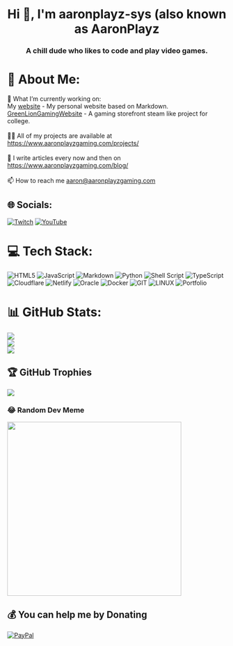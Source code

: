 <h1 align="center">Hi 👋, I'm aaronplayz-sys (also known as AaronPlayz</h1>
<h3 align="center">A chill dude who likes to code and play video games.</h3>

# 💫 About Me:
🔭 What I’m currently working on:<br> My [website](https://github.com/aaronplayz-sys/aaronplayz-sys.github.io) -  My personal website based on Markdown.<br> [GreenLionGamingWebsite](https://github.com/Green-Lion-Gaming/GreenLionGamingWebsite) - A gaming storefront steam like project for college.<br><br>👨‍💻 All of my projects are available at https://www.aaronplayzgaming.com/projects/<br><br>📝 I write articles every now and then on https://www.aaronplayzgaming.com/blog/<br><br>📫 How to reach me aaron@aaronplayzgaming.com<br>


## 🌐 Socials:
[![Twitch](https://img.shields.io/badge/Twitch-%239146FF.svg?logo=Twitch&logoColor=white)](https://twitch.tv/aaronplays) [![YouTube](https://img.shields.io/badge/YouTube-%23FF0000.svg?logo=YouTube&logoColor=white)](https://youtube.com/@UCFigmLlu9KqLNs18jTu6Kfg) 

# 💻 Tech Stack:
![HTML5](https://img.shields.io/badge/html5-%23E34F26.svg?style=for-the-badge&logo=html5&logoColor=white) ![JavaScript](https://img.shields.io/badge/javascript-%23323330.svg?style=for-the-badge&logo=javascript&logoColor=%23F7DF1E) ![Markdown](https://img.shields.io/badge/markdown-%23000000.svg?style=for-the-badge&logo=markdown&logoColor=white) ![Python](https://img.shields.io/badge/python-3670A0?style=for-the-badge&logo=python&logoColor=ffdd54) ![Shell Script](https://img.shields.io/badge/shell_script-%23121011.svg?style=for-the-badge&logo=gnu-bash&logoColor=white) ![TypeScript](https://img.shields.io/badge/typescript-%23007ACC.svg?style=for-the-badge&logo=typescript&logoColor=white) ![Cloudflare](https://img.shields.io/badge/Cloudflare-F38020?style=for-the-badge&logo=Cloudflare&logoColor=white) ![Netlify](https://img.shields.io/badge/netlify-%23000000.svg?style=for-the-badge&logo=netlify&logoColor=#00C7B7) ![Oracle](https://img.shields.io/badge/Oracle-F80000?style=for-the-badge&logo=oracle&logoColor=white) ![Docker](https://img.shields.io/badge/docker-%230db7ed.svg?style=for-the-badge&logo=docker&logoColor=white) ![GIT](https://img.shields.io/badge/Git-fc6d26?style=for-the-badge&logo=git&logoColor=white) ![LINUX](https://img.shields.io/badge/Linux-FCC624?style=for-the-badge&logo=linux&logoColor=black) ![Portfolio](https://img.shields.io/badge/Portfolio-%23000000.svg?style=for-the-badge&logo=firefox&logoColor=#FF7139)
# 📊 GitHub Stats:
![](https://github-readme-stats.vercel.app/api?username=aaronplayz-sys&theme=dark&hide_border=false&include_all_commits=true&count_private=true)<br/>
![](https://github-readme-streak-stats.herokuapp.com/?user=aaronplayz-sys&theme=dark&hide_border=false)<br/>
![](https://github-readme-stats.vercel.app/api/top-langs/?username=aaronplayz-sys&theme=dark&hide_border=false&include_all_commits=true&count_private=true&layout=compact)

## 🏆 GitHub Trophies
![](https://github-profile-trophy.vercel.app/?username=aaronplayz-sys&theme=algolia&no-frame=false&no-bg=false&margin-w=4)

### 😂 Random Dev Meme
<img src='https://randommeme-five.vercel.app/' style="height: 400px;"/>

## 💰 You can help me by Donating
[![PayPal](https://img.shields.io/badge/PayPal-00457C?style=for-the-badge&logo=paypal&logoColor=white)](https://paypal.me/AaronPlayzGaming) 

<!-- Proudly created with GPRM ( https://gprm.itsvg.in ) -->
